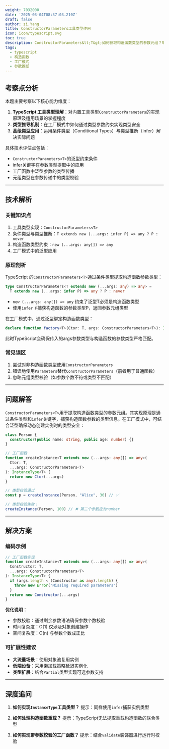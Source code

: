 ```yaml
---
weight: 7032000
date: '2025-03-04T08:37:03.210Z'
draft: false
author: zi.Yang
title: ConstructorParameters工具类型作用
icon: icon/typescript.svg
toc: true
description: ConstructorParameters&lt;T&gt;如何获取构造函数类型的参数元组？举例说明在工厂模式中动态创建类实例时的类型推导
tags:
  - typescript
  - 构造函数
  - 工厂模式
  - 参数推断
---
```


## 考察点分析

本题主要考察以下核心能力维度：

1. **TypeScript 工具类型理解**：对内置工具类型`ConstructorParameters`的实现原理及适用场景的掌握程度
2. **类型推导机制**：在工厂模式中如何通过类型参数约束实现类型安全
3. **高级类型应用**：运用条件类型（Conditional Types）与类型推断（infer）解决实际问题

具体技术评估点包括：

- `ConstructorParameters<T>`的泛型约束条件
- infer关键字在参数类型提取中的应用
- 工厂函数中泛型参数的类型传播
- 元组类型在参数传递中的类型校验

---

## 技术解析

### 关键知识点

1. 工具类型实现：`ConstructorParameters<T>`
2. 条件类型与类型推断：`T extends new (...args: infer P) => any ? P : never`
3. 构造函数类型约束：`new (...args: any[]) => any`
4. 工厂模式中的泛型应用

### 原理剖析

TypeScript 的`ConstructorParameters<T>`通过条件类型提取构造函数参数类型：

```typescript
type ConstructorParameters<T extends new (...args: any) => any> = 
  T extends new (...args: infer P) => any ? P : never
```

- `new (...args: any[]) => any` 约束了泛型T必须是构造函数类型
- 使用`infer P`捕获构造函数的参数类型P，返回参数元组类型

在工厂模式中，通过泛型绑定构造函数类型：

```typescript
declare function factory<T>(Ctor: T, args: ConstructorParameters<T>): InstanceType<T>
```

此时TypeScript会确保传入的args参数类型与构造函数的参数类型严格匹配。

### 常见误区

1. 尝试对非构造函数类型使用`ConstructorParameters`
2. 错误地使用`Parameters`替代`ConstructorParameters`（前者用于普通函数）
3. 忽略元组类型校验（如参数个数不符或类型不匹配）

---

## 问题解答

`ConstructorParameters<T>`用于提取构造函数类型的参数元组。其实现原理是通过条件类型和`infer`关键字，捕获构造函数参数的类型信息。在工厂模式中，可结合泛型确保动态创建实例时的类型安全：

```typescript
class Person {
  constructor(public name: string, public age: number) {}
}

// 工厂函数
function createInstance<T extends new (...args: any[]) => any>(
  Ctor: T,
  ...args: ConstructorParameters<T>
): InstanceType<T> {
  return new Ctor(...args)
}

// 类型校验通过
const p = createInstance(Person, "Alice", 30) // ✅

// 类型校验失败：
createInstance(Person, 100) // ❌ 第二个参数应为number
```

---

## 解决方案

### 编码示例

```typescript
// 工厂函数实现
function createInstance<T extends new (...args: any[]) => any>(
  Constructor: T,
  ...args: ConstructorParameters<T>
): InstanceType<T> {
  if (args.length < (Constructor as any).length) {
    throw new Error("Missing required parameters")
  }
  return new Constructor(...args)
}
```

**优化说明**：

- 参数校验：通过剩余参数语法确保参数个数校验
- 时间复杂度：O(1) 仅涉及对象创建操作
- 空间复杂度：O(n) 与参数个数成正比

### 可扩展性建议

- **大流量场景**：使用对象池复用实例
- **低端设备**：采用懒加载策略延迟实例化
- **类型扩展**：结合`Partial`类型实现可选参数支持

---

## 深度追问

1. **如何实现`InstanceType`工具类型？**
   提示：同样使用`infer`捕获实例类型

2. **如何处理构造函数重载？**
   提示：TypeScript无法提取重载构造函数的联合类型

3. **如何实现带参数校验的工厂函数？**
   提示：结合`validate`装饰器进行运行时校验
